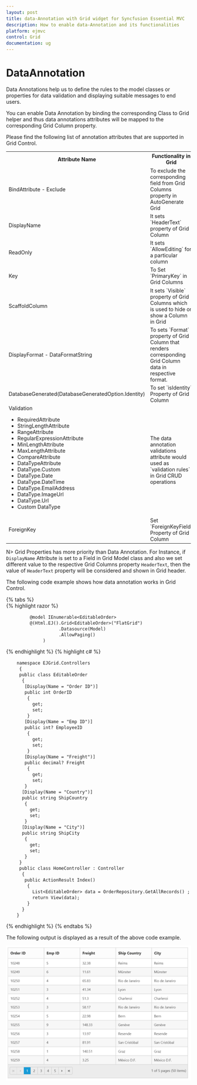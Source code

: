 ```yaml
---
layout: post
title: data-Annotation with Grid widget for Syncfusion Essential MVC
description: How to enable data-Annotation and its functionalities
platform: ejmvc
control: Grid
documentation: ug
---
```

#  DataAnnotation

Data Annotations help us to define the rules to the model classes or properties for data validation and displaying suitable messages to end users.

You can enable Data Annotation by binding the corresponding Class to Grid helper and thus data annotations attributes will be mapped to the corresponding Grid Column property.

Please find the following list of annotation attributes that are supported in Grid Control.

<table>
  <tr>
     <th>Attribute Name</th>
     <th>Functionality in Grid</th>
  </tr>
  <tr>
     <td>BindAttribute - Exclude</td>
     <td>To exclude the corresponding field from Grid Columns property in AutoGenerate Grid</td>
  </tr>
  <tr>
     <td>DisplayName</td>
     <td>It sets `HeaderText` property of Grid Column</td>
  </tr>
  <tr>
     <td>ReadOnly</td>
     <td>It sets `AllowEditing` for a particular column</td>
  </tr>
  <tr>
     <td>Key</td>
     <td>To Set `PrimaryKey` in Grid Columns</td>
   </tr>
   <tr>
     <td>ScaffoldColumn</td>
     <td>It sets `Visible` property of Grid Columns which is used to hide or show a Column in Grid</td>
   </tr>
   <tr>
     <td>DisplayFormat - DataFormatString</td>
     <td>To sets `Format` property of Grid Column that renders corresponding Grid Column data in respective format.</td>
   </tr>
   <tr>
     <td>DatabaseGenerated(DatabaseGeneratedOption.Identity)</td>
     <td>To set `isIdentity` Property of Grid Column</td></tr>
   <tr>
     <td>Validation
       <ul>
          <li>RequiredAttribute</li>
          <li>StringLengthAttribute</li>
          <li>RangeAttribute</li>
          <li>RegularExpressionAttribute</li>
          <li>MinLengthAttribute</li>
          <li>MaxLengthAttribute</li>
          <li>CompareAttribute</li>
          <li>DataTypeAttribute</li>
          <li>DataType.Custom</li>
          <li>DataType.Date</li>
          <li>DataType.DateTime</li>
          <li>DataType.EmailAddress</li>
          <li>DataType.ImageUrl</li>
          <li>DataType.Url</li>
          <li>Custom DataType </li>   
      </ul>
     </td>
     <td>The data annotation validations attribute would used as `validation rules` in Grid CRUD operations</td>
   </tr>
   <tr>
   <td>ForeignKey</td>
   <td>Set `ForeignKeyField` Property of Grid Column</td></tr>   
</table>        


N> Grid Properties has more priority than Data Annotation. For Instance, if `DisplayName` Attribute is set to a Field in Grid Model class and also we set different value to the respective Grid Columns property `HeaderText`, then the value of `HeaderText` property will be considered and shown in Grid header.

The following code example shows how data annotation works in Grid Control.

{% tabs %}  
{% highlight razor %}

             @model IEnumerable<EditableOrder>
             @(Html.EJ().Grid<EditableOrder>("FlatGrid")
                        .Datasource(Model)
                        .AllowPaging()
                  )
{% endhighlight  %}
{% highlight c# %}
            
        namespace EJGrid.Controllers
         {
         public class EditableOrder
          {
           [Display(Name = "Order ID")]
           public int OrderID
            {
              get;
              set;
            }
           [Display(Name = "Emp ID")]
           public int? EmployeeID
            {
              get;
              set;
            }
           [Display(Name = "Freight")]
           public decimal? Freight
            {
              get;
              set;
           }
          [Display(Name = "Country")]
          public string ShipCountry
           {
             get;
             set;
           }
          [Display(Name = "City")]
          public string ShipCity
           {
             get;
             set;
           }
         }
         public class HomeController : Controller
          {
           public ActionResult Index()
            {
              List<EditableOrder> data = OrderRepository.GetAllRecords() ;
              return View(data);
            }
          }
        }
{% endhighlight  %}
{% endtabs %}  
          
The following output is displayed as a result of the above code example.

 ![](Data-Annotation_images/Data-Annotation_img1.png)